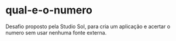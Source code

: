 # qual-e-o-numero
Desafio proposto pela Studio Sol, para cria um aplicação e acertar o numero sem usar nenhuma fonte externa.
